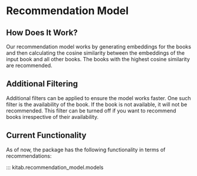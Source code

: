# Recommendation Model

## How Does It Work?

Our recommendation model works by generating embeddings for the books and then calculating the cosine similarity between the embeddings of the input book and all other books. The books with the highest cosine similarity are recommended.


## Additional Filtering

Additional filters can be applied to ensure the model works faster. One such filter is the availability of the book. If the book is not available, it will not be recommended. This filter can be turned off if you want to recommend books irrespective of their availability.

## Current Functionality

As of now, the package has the following functionality in terms of recommendations:

::: kitab.recommendation_model.models